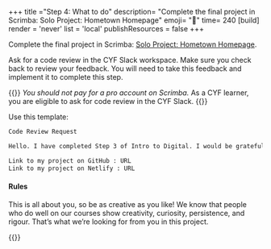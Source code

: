 +++
title ="Step 4: What to do"
description= "Complete the final project in Scrimba: Solo Project: Hometown Homepage"
emoji= "🤖"
time= 240
[build]
  render = 'never'
  list = 'local'
  publishResources = false 
+++

Complete the final project in Scrimba: [Solo Project: Hometown Homepage](https://v2.scrimba.com/learn-html-and-css-c0p/).

Ask for a code review in the CYF Slack workspace. Make sure you check back to review your feedback. You will need to take this feedback and implement it to complete this step.

{{<note type="tip" title="Get your code reviewed in the CYF Slack">}}
_You should not pay for a pro account on Scrimba._ As a CYF learner, you are eligible to ask for code review in the CYF Slack.
{{</note>}}

Use this template:

```markdown
Code Review Request

Hello. I have completed Step 3 of Intro to Digital. I would be grateful if someone could review my code.

Link to my project on GitHub : URL
Link to my project on Netlify : URL
```

#### Rules

This is all about you, so be as creative as you like! We know that people who do well on our courses show creativity, curiosity, persistence, and rigour. That’s what we’re looking for from you in this project.

{{<blocklink
  src="https://v2.scrimba.com/learn-html-and-css-c0p"
  name="Learn HTML and CSS"
  caption="Scrimba">}}
